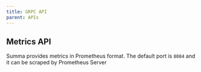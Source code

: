 ```yaml
---
title: GRPC API
parent: APIs
---
```

## Metrics API

Summa provides metrics in Prometheus format. 
The default port is `8084` and it can be scraped by Prometheus Server